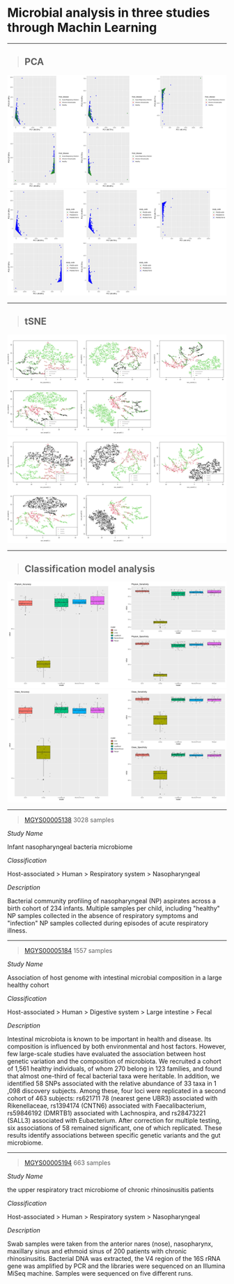 # Microbial analysis in three studies through Machin Learning

*****

> ## PCA

![pca_hostDisease](pca_HostDisease.png)
![pca_study](pca_study.png)

*****

> ## tSNE

![tsne_hostDisease](tsne_HostDisease.png)
![tsne_study](tsne_study.png)

*****

> ## Classification model analysis

![phylum](phylum.png)
![class](class.png)

*****

> [MGYS00005138](https://www.ebi.ac.uk/metagenomics/studies/MGYS00005138) 3028 samples

*Study Name*

Infant nasopharyngeal bacteria microbiome

*Classification*

Host-associated > Human > Respiratory system > Nasopharyngeal

*Description*

Bacterial community profiling of nasopharyngeal (NP) aspirates across a birth cohort of 234 infants. Multiple samples per child, including "healthy" NP samples collected in the absence of respiratory symptoms and "infection" NP samples collected during episodes of acute respiratory illness.

*****

> [MGYS00005184](https://www.ebi.ac.uk/metagenomics/studies/MGYS00005184) 1557 samples

*Study Name*

Association of host genome with intestinal microbial composition in a large healthy cohort

*Classification*

Host-associated > Human > Digestive system > Large intestine > Fecal

*Description*

Intestinal microbiota is known to be important in health and disease. Its composition is influenced by both environmental and host factors. However, few large-scale studies have evaluated the association between host genetic variation and the composition of microbiota. We recruited a cohort of 1,561 healthy individuals, of whom 270 belong in 123 families, and found that almost one-third of fecal bacterial taxa were heritable. In addition, we identified 58 SNPs associated with the relative abundance of 33 taxa in 1 ,098 discovery subjects. Among these, four loci were replicated in a second cohort of 463 subjects: rs621711 78 (nearest gene UBR3) associated with Rikenellaceae, rs1394174 (CNTN6) associated with Faecalibacterium, rs59846192 (DMRTB1) associated with Lachnospira, and rs28473221 (SALL3) associated with Eubacterium. After correction for multiple testing, six associations of 58 remained significant, one of which replicated. These results identify associations between specific genetic variants and the gut microbiome.

*****

> [MGYS00005194](https://www.ebi.ac.uk/metagenomics/studies/MGYS00005194) 663 samples

*Study Name*

the upper respiratory tract microbiome of chronic rhinosinusitis patients

*Classification*

Host-associated > Human > Respiratory system > Nasopharyngeal

*Description*

Swab samples were taken from the anterior nares (nose), nasopharynx, maxillary sinus and ethmoid sinus of 200 patients with chronic rhinosinusitis. Bacterial DNA was extracted, the V4 region of the 16S rRNA gene was amplified by PCR and the libraries were sequenced on an Illumina MiSeq machine. Samples were sequenced on five different runs.